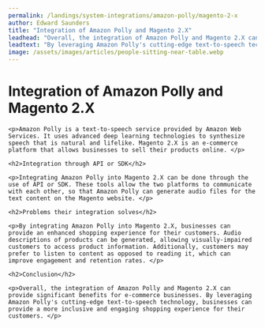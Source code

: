 ```yaml
---
permalink: /landings/system-integrations/amazon-polly/magento-2-x
author: Edward Saunders
title: "Integration of Amazon Polly and Magento 2.X"
leadhead: "Overall, the integration of Amazon Polly and Magento 2.X can provide significant benefits for e-commerce businesses"
leadtext: "By leveraging Amazon Polly's cutting-edge text-to-speech technology, businesses can provide a more inclusive and engaging shopping experience for their customers."
image: /assets/images/articles/people-sitting-near-table.webp
---
```

<div class="arttext">
	<h1>Integration of Amazon Polly and Magento 2.X</h1>

	<p>Amazon Polly is a text-to-speech service provided by Amazon Web Services. It uses advanced deep learning technologies to synthesize speech that is natural and lifelike. Magento 2.X is an e-commerce platform that allows businesses to sell their products online. </p>

	<h2>Integration through API or SDK</h2>

	<p>Integrating Amazon Polly into Magento 2.X can be done through the use of API or SDK. These tools allow the two platforms to communicate with each other, so that Amazon Polly can generate audio files for the text content on the Magento website. </p>

	<h2>Problems their integration solves</h2>

	<p>By integrating Amazon Polly into Magento 2.X, businesses can provide an enhanced shopping experience for their customers. Audio descriptions of products can be generated, allowing visually-impaired customers to access product information. Additionally, customers may prefer to listen to content as opposed to reading it, which can improve engagement and retention rates. </p>

	<h2>Conclusion</h2>

	<p>Overall, the integration of Amazon Polly and Magento 2.X can provide significant benefits for e-commerce businesses. By leveraging Amazon Polly's cutting-edge text-to-speech technology, businesses can provide a more inclusive and engaging shopping experience for their customers. </p>

</div>